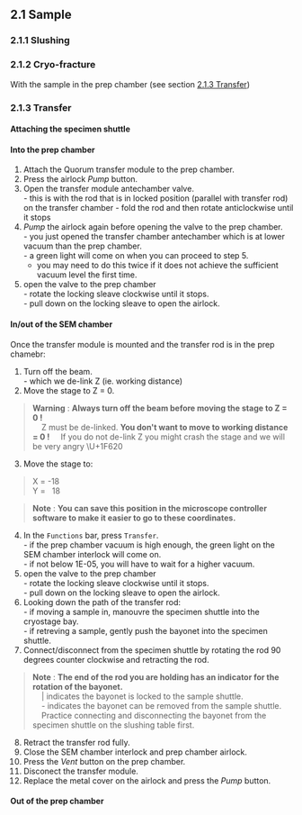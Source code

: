 ## 2.1 Sample
### 2.1.1 Slushing
### 2.1.2 Cryo-fracture
With the sample in the prep chamber (see section [2.1.3 Transfer](https://github.com/operandos/SOP-for-UoS-Helios-microscope-quorum-cryosystem/blob/main/2.%20Cryosystem%20operation.md#213-transfer))
### 2.1.3 Transfer
#### Attaching the specimen shuttle  

#### Into the prep chamber  
  1. Attach the Quorum transfer module to the prep chamber.  
  2. Press the airlock *Pump* button.  
  3. Open the transfer module antechamber valve.  
    - this is with the rod that is in locked position (parallel with transfer rod) on the transfer chamber
    - fold the rod and then rotate anticlockwise until it stops
  4. *Pump* the airlock again before opening the valve to the prep chamber.  
    - you just opened the transfer chamber antechamber which is at lower vacuum than the prep chamber.  
    - a green light will come on when you can proceed to step 5.  
      - you may need to do this twice if it does not achieve the sufficient vacuum level the first time.  
  6. open the valve to the prep chamber  
    - rotate the locking sleave clockwise until it stops.  
    - pull down on the locking sleave to open the airlock.  

#### In/out of the SEM chamber  
Once the transfer module is mounted and the transfer rod is in the prep chamebr:
  1. Turn off the beam.  
    - which we de-link Z (ie. working distance)
  2. Move the stage to Z = 0.  
> **Warning** : **Always turn off the beam before moving the stage to Z = 0 !**  
> &nbsp; &nbsp; Z must be de-linked. **You don't want to move to working distance = 0 !** 
> &nbsp; &nbsp; If you do not de-link Z you might crash the stage and we will be very angry \U+1F620  
  3. Move the stage to:  
  > X = -18  
  > Y = &nbsp; 18  

> **Note** : **You can save this position in the microscope controller software to make it easier to go to these coordinates.**  

  4. In the `Functions` bar, press `Transfer`.  
    - if the prep chamber vacuum is high enough, the green light on the SEM chamber interlock will come on.  
    - if not below 1E-05, you will have to wait for a higher vacuum.  
  5. open the valve to the prep chamber  
    - rotate the locking sleave clockwise until it stops.  
    - pull down on the locking sleave to open the airlock.  
  6. Looking down the path of the transfer rod:  
    - if moving a sample in, manouvre the specimen shuttle into the cryostage bay.  
    - if retreving a sample, gently push the bayonet into the specimen shuttle.  
  8. Connect/disconnect from the specimen shuttle by rotating the rod 90 degrees counter clockwise and retracting the rod.  
> **Note** : **The end of the rod you are holding has an indicator for the rotation of the bayonet.**  
> &nbsp; &nbsp; | indicates the bayonet is locked to the sample shuttle.  
> &nbsp; &nbsp; - indicates the bayonet can be removed from the sample shuttle.  
> &nbsp; &nbsp; Practice connecting and disconnecting the bayonet from the specimen shuttle on the slushing table first.  

  8. Retract the transfer rod fully.  
  9. Close the SEM chamber interlock and prep chamber airlock.  
  10. Press the *Vent* button on the prep chamber.  
  11. Disconect the transfer module.
  12. Replace the metal cover on the airlock and press the *Pump* button.  


#### Out of the prep chamber  
